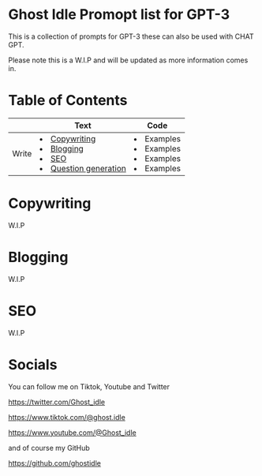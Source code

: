 # Ghost Idle Promopt list for GPT-3
This is a collection of prompts for GPT-3 these can also be used with CHAT GPT.

Please note this is a W.I.P and will be updated as more information comes in.

# Table of Contents

<table id="verticalalign">
<thead>
  <tr>
    <th></th>
    <th>Text</th>
    <th>Code</th>
  </tr>
</thead>
<tbody>
  <tr>
    <td>Write</td>
    <td>
        <li><a href='#Copywriting'>Copywriting</a></li>
        <li><a href='#Blogging'>Blogging</li>
        <li><a href='#SEO'>SEO</li>
        <li>Question generation</li>
    </td>
    <td>
        <li>Examples</li>
        <li>Examples</li>
        <li>Examples</li>
        <li>Examples</li>
    </td>
  </tr>
</tbody>
</table>

# Copywriting

W.I.P

# Blogging

W.I.P

# SEO

W.I.P

# Socials

   You can follow me on Tiktok, Youtube and Twitter

   https://twitter.com/Ghost_idle

   https://www.tiktok.com/@ghost.idle

   https://www.youtube.com/@Ghost_idle

   and of course my GitHub

   https://github.com/ghostidle



